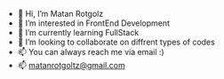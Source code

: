 - 👋 Hi, I’m Matan Rotgolz
- 👀 I’m interested in FrontEnd Development
- 🌱 I’m currently learning FullStack
- 💞️ I’m looking to collaborate on diffrent types of codes
- 📫 You can always  reach me via email :)
- 📫 matanrotgoltz@gmail.com

<!---
matanrotgolz/matanrotgolz is a ✨ special ✨ repository because its `README.md` (this file) appears on your GitHub profile.
You can click the Preview link to take a look at your changes.
--->
